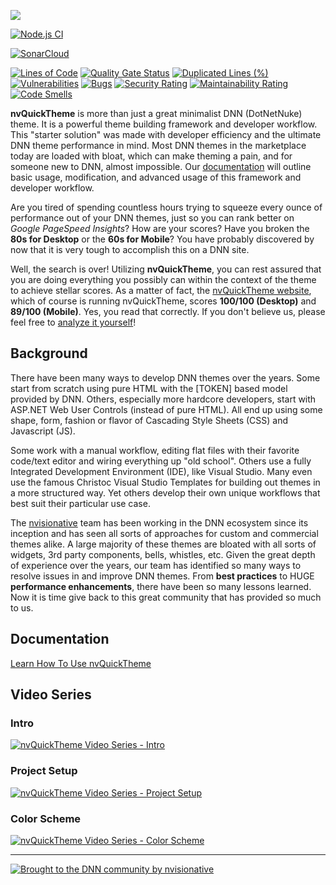 [![](https://www.nvquicktheme.com/Portals/0/nvQuickTheme_LOGO_final.png)](https://www.nvquicktheme.com)

[![Node.js CI](https://github.com/nvisionative/nvQuickTheme/actions/workflows/build.yml/badge.svg)](https://github.com/nvisionative/nvQuickTheme/actions/workflows/build.yml)

[![SonarCloud](https://sonarcloud.io/images/project_badges/sonarcloud-orange.svg)](https://sonarcloud.io/summary/new_code?id=nvisionative_nvQuickTheme)

[![Lines of Code](https://sonarcloud.io/api/project_badges/measure?project=nvisionative_nvQuickTheme&metric=ncloc)](https://sonarcloud.io/summary/new_code?id=nvisionative_nvQuickTheme) [![Quality Gate Status](https://sonarcloud.io/api/project_badges/measure?project=nvisionative_nvQuickTheme&metric=alert_status)](https://sonarcloud.io/summary/new_code?id=nvisionative_nvQuickTheme) [![Duplicated Lines (%)](https://sonarcloud.io/api/project_badges/measure?project=nvisionative_nvQuickTheme&metric=duplicated_lines_density)](https://sonarcloud.io/summary/new_code?id=nvisionative_nvQuickTheme) [![Vulnerabilities](https://sonarcloud.io/api/project_badges/measure?project=nvisionative_nvQuickTheme&metric=vulnerabilities)](https://sonarcloud.io/summary/new_code?id=nvisionative_nvQuickTheme) [![Bugs](https://sonarcloud.io/api/project_badges/measure?project=nvisionative_nvQuickTheme&metric=bugs)](https://sonarcloud.io/summary/new_code?id=nvisionative_nvQuickTheme) [![Security Rating](https://sonarcloud.io/api/project_badges/measure?project=nvisionative_nvQuickTheme&metric=security_rating)](https://sonarcloud.io/summary/new_code?id=nvisionative_nvQuickTheme) [![Maintainability Rating](https://sonarcloud.io/api/project_badges/measure?project=nvisionative_nvQuickTheme&metric=sqale_rating)](https://sonarcloud.io/summary/new_code?id=nvisionative_nvQuickTheme) [![Code Smells](https://sonarcloud.io/api/project_badges/measure?project=nvisionative_nvQuickTheme&metric=code_smells)](https://sonarcloud.io/summary/new_code?id=nvisionative_nvQuickTheme)

**nvQuickTheme** is more than just a great minimalist DNN (DotNetNuke) theme.  It is a powerful theme building framework and developer workflow.  This "starter solution" was made with developer efficiency and the ultimate DNN theme performance in mind.  Most DNN themes in the marketplace today are loaded with bloat, which can make theming a pain, and for someone new to DNN, almost impossible.  Our [documentation](https://nvisionative.github.io/nvQuickTheme/) will outline basic usage, modification, and advanced usage of this framework and developer workflow.

Are you tired of spending countless hours trying to squeeze every ounce of performance out of your DNN themes, just so you can rank better on *Google PageSpeed Insights*?  How are your scores?  Have you broken the **80s for Desktop** or the **60s for Mobile**?  You have probably discovered by now that it is very tough to accomplish this on a DNN site.  

Well, the search is over!  Utilizing **nvQuickTheme**, you can rest assured that you are doing everything you possibly can within the context of the theme to achieve stellar scores.  As a matter of fact, the [nvQuickTheme website](http://www.nvquicktheme.com), which of course is running nvQuickTheme, scores **100/100 (Desktop)** and **89/100 (Mobile)**.  Yes, you read that correctly.  If you don't believe us, please feel free to [analyze it yourself](https://developers.google.com/speed/pagespeed/insights/?url=http%3A%2F%2Fwww.nvquicktheme.com%2F&tab=desktop)!

## Background

There have been many ways to develop DNN themes over the years.  Some start from scratch using pure HTML with the [TOKEN] based model provided by DNN.  Others, especially more hardcore developers, start with ASP.NET Web User Controls (instead of pure HTML).  All end up using some shape, form, fashion or flavor of Cascading Style Sheets (CSS) and Javascript (JS).  

Some work with a manual workflow, editing flat files with their favorite code/text editor and wiring everything up "old school".  Others use a fully Integrated Development Environment (IDE), like Visual Studio.  Many even use the famous Christoc Visual Studio Templates for building out themes in a more structured way.  Yet others develop their own unique workflows that best suit their particular use case.

The [nvisionative](http://www.nvisionative.com) team has been working in the DNN ecosystem since its inception and has seen all sorts of approaches for custom and commercial themes alike.  A large majority of these themes are bloated with all sorts of widgets, 3rd party components, bells, whistles, etc.  Given the great depth of experience over the years, our team has identified so many ways to resolve issues in and improve DNN themes.  From **best practices** to HUGE **performance enhancements**, there have been so many lessons learned.  Now it is time give back to this great community that has provided so much to us.

## Documentation
[Learn How To Use nvQuickTheme](https://nvisionative.github.io/nvQuickTheme/)

## Video Series
### Intro
[![nvQuickTheme Video Series - Intro](https://img.youtube.com/vi/-w0qSTZfBUU/0.jpg)](https://www.youtube.com/watch?v=-w0qSTZfBUU)

### Project Setup
[![nvQuickTheme Video Series - Project Setup](https://img.youtube.com/vi/7UhpbUaeFQc/0.jpg)](https://www.youtube.com/watch?v=7UhpbUaeFQc)
 
### Color Scheme
[![nvQuickTheme Video Series - Color Scheme](https://img.youtube.com/vi/o1XW3e8JKfw/0.jpg)](https://www.youtube.com/watch?v=o1XW3e8JKfw)
  
---
[![Brought to the DNN community by nvisionative](http://www.nvquicktheme.com/Portals/0/broughtBy-nvisionative.png)](http://www.nvisionative.com)
